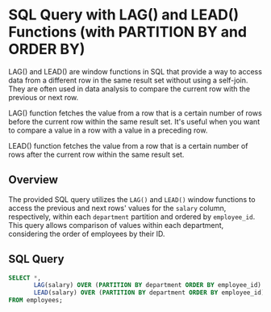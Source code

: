 # SQL Query with LAG() and LEAD() Functions (with PARTITION BY and ORDER BY)
LAG() and LEAD() are window functions in SQL that provide a way to access data from a different row in the same result set without using a self-join. They are often used in data analysis to compare the current row with the previous or next row.

LAG() function fetches the value from a row that is a certain number of rows before the current row within the same result set. It's useful when you want to compare a value in a row with a value in a preceding row.

LEAD() function fetches the value from a row that is a certain number of rows after the current row within the same result set.

## Overview

The provided SQL query utilizes the `LAG()` and `LEAD()` window functions to access the previous and next rows' values for the `salary` column, respectively, within each `department` partition and ordered by `employee_id`. This query allows comparison of values within each department, considering the order of employees by their ID.

## SQL Query

```sql
SELECT *,
       LAG(salary) OVER (PARTITION BY department ORDER BY employee_id) AS lag_column,
       LEAD(salary) OVER (PARTITION BY department ORDER BY employee_id) AS lead_column
FROM employees;
